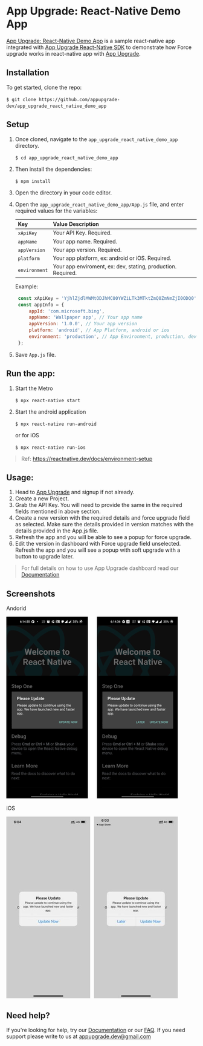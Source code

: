 # App Upgrade: React-Native Demo App

[App Upgrade: React-Native Demo App](https://github.com/appupgrade-dev/app_upgrade_react_native_demo_app) is a sample react-native app integrated with [App Upgrade React-Native SDK](https://www.npmjs.com/package/app-upgrade-react-native-sdk) to demonstrate how Force upgrade works in react-native app with [App Upgrade](https://appupgrade.dev). 


## Installation

To get started, clone the repo:

`$ git clone https://github.com/appupgrade-dev/app_upgrade_react_native_demo_app`

## Setup

1. Once cloned, navigate to the `app_upgrade_react_native_demo_app` directory.

   `$ cd app_upgrade_react_native_demo_app`

1. Then install the dependencies:

   `$ npm install`

1. Open the directory in your code editor.

1. Open the `app_upgrade_react_native_demo_app/App.js` file, and enter required values for the variables:

   | Key                   | Value Description |
   | -----------------------|-------------|
   | `xApiKey`     | Your API Key. Required. |
   | `appName`  | Your app name. Required. |
   | `appVersion`  | Your app version. Required. |
   | `platform`  | Your app platform, ex: android or iOS. Required. |
   | `environment`  | Your app enviroment, ex: dev, stating, production. Required. |

   Example:

   ```js
    const xApiKey = 'YjhlZjdlMWMtODJhMC00YWZiLTk3MTktZmQ0ZmNmZjI0ODQ0';
    const appInfo = {
        appId: 'com.microsoft.bing',
        appName: 'Wallpaper app', // Your app name
        appVersion: '1.0.0', // Your app version
        platform: 'android', // App Platform, android or ios
        environment: 'production', // App Environment, production, development
    };
   ```

1. Save `App.js` file.

## Run the app:
1. Start the Metro

   `$ npx react-native start`

2. Start the android application

   `$ npx react-native run-android`

   or for iOS

   `$ npx react-native run-ios`

> Ref: https://reactnative.dev/docs/environment-setup

## Usage:   

1. Head to [App Upgrade](https://appupgrade.dev) and signup if not already.
2. Create a new Project.
3. Grab the API Key. You will need to provide the same in the required fields mentioned in above section.
4. Create a new version with the required details and force upgrade field as selected. Make sure the details provided in version matches with the details provided in the App.js file.
5. Refresh the app and you will be able to see a popup for force upgrade.
6. Edit the version in dashboard with Force upgrade field unselected. Refresh the app and you will see a popup with soft upgrade with a button to upgrade later.
 > For full details on how to use App Upgrade dashboard read our [Documentation](https://appupgrade.dev/docs)

## Screenshots
 Andorid

 ![forceupgrade_android](https://raw.githubusercontent.com/appupgrade-dev/app-upgrade-assets/main/images/forceupgrade_android.png)

 iOS
 
 ![forceupgrade_ios](https://raw.githubusercontent.com/appupgrade-dev/app-upgrade-assets/main/images/forceupgrade_ios.jpg)

## Need help?

If you're looking for help, try our [Documentation](https://appupgrade.dev/docs/) or our [FAQ](https://appupgrade.dev/docs/app-upgrade-faq).
If you need support please write to us at appupgrade.dev@gmail.com